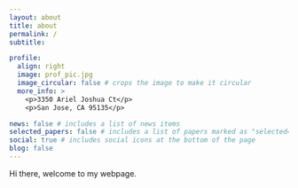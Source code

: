 ```yaml
---
layout: about
title: about
permalink: /
subtitle:

profile:
  align: right
  image: prof_pic.jpg
  image_circular: false # crops the image to make it circular
  more_info: >
    <p>3350 Ariel Joshua Ct</p>
    <p>San Jose, CA 95135</p>

news: false # includes a list of news items
selected_papers: false # includes a list of papers marked as "selected={true}"
social: true # includes social icons at the bottom of the page
blog: false
---
```


Hi there, welcome to my webpage.
